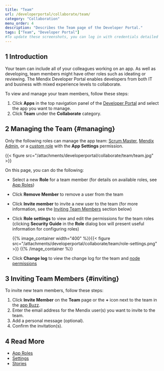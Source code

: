 ```yaml
---
title: "Team"
url: /developerportal/collaborate/team/
category: "Collaboration"
menu_order: 4
description: "Describes the Team page of the Developer Portal."
tags: ["Team", "Developer Portal"]
#To update these screenshots, you can log in with credentials detailed in How to Update Screenshots Using Team Apps.
---
```


## 1 Introduction

Your team can include all of your colleagues working on an app. As well as developing, team members might have other roles such as ideating or reviewing. The Mendix Developer Portal enables developers from both IT and business with mixed experience levels to collaborate.

To view and manage your team members, follow these steps:

1. Click **Apps** in the top navigation panel of the [Developer Portal](http://sprintr.home.mendix.com) and select the app you want to manage.
2. Click **Team** under the **Collaborate** category.

## 2 Managing the Team {#managing}

Only the following roles can manage the app team: [Scrum Master](/developerportal/collaborate/app-roles/#team-roles), [Mendix Admin](/developerportal/control-center/), or a [custom role](/developerportal/collaborate/app-roles/#team-roles) with  the **App Settings** permission.

{{< figure src="/attachments/developerportal/collaborate/team/team.jpg" >}}

On this page, you can do the following:

* Select a new **Role** for a team member (for details on available roles, see [App Roles](/developerportal/collaborate/app-roles/))
* Click **Remove Member** to remove a user from the team
* Click **Invite member** to invite a new user to the team (for more information, see the [Inviting Team Members](#inviting) section below)
*  Click **Role settings** to view and edit the permissions for the team roles (clicking **Security Guide** in the **Role** dialog box will present useful information for configuring roles)

	{{% image_container width="400" %}}{{< figure src="/attachments/developerportal/collaborate/team/role-settings.png" >}}
	{{% /image_container %}}

* Click **Change log** to view the change log for the team and [node permissions](/developerportal/deploy/node-permissions/)

## 3 Inviting Team Members {#inviting}

To invite new team members, follow these steps:

1. Click **Invite Member** on the **Team** page or the **+** icon next to the team in the [app Buzz](/developerportal/collaborate/buzz/#app-buzz).
2. Enter the email address for the Mendix user(s) you want to invite to the team.
3. Add a personal message (optional).
4. Confirm the invitation(s).

## 4 Read More

* [App Roles](/developerportal/collaborate/app-roles/)
* [Settings](/developerportal/settings/)
* [Stories](/developerportal/collaborate/stories/)
